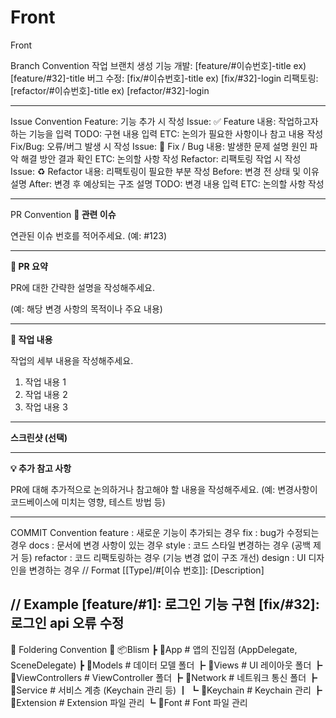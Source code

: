 # Front
Front

Branch Convention
작업 브랜치 생성
기능 개발: [feature/#이슈번호]-title
ex) [feature/#32]-title
버그 수정: [fix/#이슈번호]-title
ex) [fix/#32]-login
리팩토링: [refactor/#이슈번호]-title
ex) [refactor/#32]-login

-----------------------------------------------
Issue Convention
Feature: 기능 추가 시 작성
Issue: ✅ Feature
내용: 작업하고자 하는 기능을 입력
TODO:
 구현 내용 입력
ETC: 논의가 필요한 사항이나 참고 내용 작성
Fix/Bug: 오류/버그 발생 시 작성
Issue: 🐞 Fix / Bug
내용: 발생한 문제 설명
원인 파악
해결 방안
결과 확인
ETC: 논의할 사항 작성
Refactor: 리팩토링 작업 시 작성
Issue: ♻️ Refactor
내용: 리팩토링이 필요한 부분 작성
Before: 변경 전 상태 및 이유 설명
After: 변경 후 예상되는 구조 설명
TODO:
 변경 내용 입력
ETC: 논의할 사항 작성

-----------------------------------------------------
PR Convention
**🔗 관련 이슈**

연관된 이슈 번호를 적어주세요. (예: #123)

---

**📌 PR 요약**

PR에 대한 간략한 설명을 작성해주세요.

(예: 해당 변경 사항의 목적이나 주요 내용)

---

**📑 작업 내용**

작업의 세부 내용을 작성해주세요.

1. 작업 내용 1
2. 작업 내용 2
3. 작업 내용 3

---

**스크린샷 (선택)**

---

**💡 추가 참고 사항**

PR에 대해 추가적으로 논의하거나 참고해야 할 내용을 작성해주세요. 
(예: 변경사항이 코드베이스에 미치는 영향, 테스트 방법 등)

-----------------------------------------------------------
COMMIT Convention
feature : 새로운 기능이 추가되는 경우
fix : bug가 수정되는 경우
docs : 문서에 변경 사항이 있는 경우
style : 코드 스타일 변경하는 경우 (공백 제거 등)
refactor : 코드 리팩토링하는 경우 (기능 변경 없이 구조 개선)
design : UI 디자인을 변경하는 경우
// Format
[[Type]/#[이슈 번호]]: [Description]

// Example
[feature/#1]: 로그인 기능 구현
[fix/#32]: 로그인 api 오류 수정
-----------------------------------------

📁 Foldering Convention 📁
📦Blism
┣ 📂App                    # 앱의 진입점 (AppDelegate, SceneDelegate)
┣ 📂Models                 # 데이터 모델 폴더
┣ 📂Views                  # UI 레이아웃 폴더
┣ 📂ViewControllers        # ViewController 폴더
┣ 📂Network                # 네트워크 통신 폴더
┣ 📂Service                # 서비스 계층 (Keychain 관리 등)
┃ ┗ 📂Keychain             # Keychain 관리
┣ 📂Extension              # Extension 파일 관리
┗ 📂Font                   # Font 파일 관리
